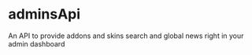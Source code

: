 # adminsApi
An API to provide addons and skins search and global news right in your admin dashboard  

